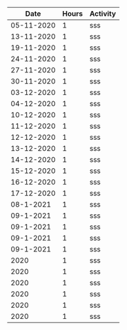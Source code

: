 ##
| Date        | Hours   | Activity                                       |
| ----------- | ------- |------------------------------------------------|
| 05-11-2020| 1       |   sss    | hehehehe
| 13-11-2020   | 1       |   sss    |
| 19-11-2020| 1       |   sss    |
| 24-11-2020   | 1       |   sss    |
| 27-11-2020     | 1       |   sss    |
|30-11-2020    | 1       |   sss    |
| 03-12-2020    | 1       |   sss    |
| 04-12-2020      | 1       |   sss    |
| 10-12-2020      | 1       |   sss    |
| 11-12-2020       | 1       |   sss    |
| 12-12-2020      | 1       |   sss    |
| 13-12-2020     | 1       |   sss    |
| 14-12-2020  | 1       |   sss    |
| 15-12-2020    | 1       |   sss    |
| 16-12-2020   | 1       |   sss    |
| 17-12-2020      | 1       |   sss    |
| 08-1-2021        | 1       |   sss    |
| 09-1-2021        | 1       |   sss    |
| 09-1-2021        | 1       |   sss    |
| 09-1-2021        | 1       |   sss    |
| 09-1-2021       | 1       |   sss    |
| 2020        | 1       |   sss    |
| 2020        | 1       |   sss    |
| 2020        | 1       |   sss    |
| 2020        | 1       |   sss    |
| 2020        | 1       |   sss    |
| 2020        | 1       |   sss    |
